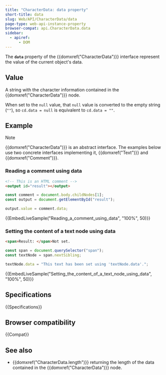 ```yaml
---
title: "CharacterData: data property"
short-title: data
slug: Web/API/CharacterData/data
page-type: web-api-instance-property
browser-compat: api.CharacterData.data
sidebar:
  - apiref:
      - DOM
---
```


The **`data`** property of the {{domxref("CharacterData")}} interface represent the value of the current object's data.

## Value

A string with the character information contained in the {{domxref("CharacterData")}} node.

When set to the `null` value, that `null` value is converted to the empty string (`""`), so `cd.data = null` is equivalent to `cd.data = ""`.

## Example

> [!NOTE]
> {{domxref("CharacterData")}} is an abstract interface.
> The examples below use two concrete interfaces implementing it, {{domxref("Text")}} and {{domxref("Comment")}}.

### Reading a comment using data

```html
<!-- This is an HTML comment -->
<output id="result"></output>
```

```js
const comment = document.body.childNodes[1];
const output = document.getElementById("result");

output.value = comment.data;
```

{{EmbedLiveSample("Reading_a_comment_using_data", "100%", 50)}}

### Setting the content of a text node using data

```html
<span>Result: </span>Not set.
```

```js
const span = document.querySelector("span");
const textNode = span.nextSibling;

textNode.data = "This text has been set using 'textNode.data'.";
```

{{EmbedLiveSample("Setting_the_content_of_a_text_node_using_data", "100%", 50)}}

## Specifications

{{Specifications}}

## Browser compatibility

{{Compat}}

## See also

- {{domxref("CharacterData.length")}} returning the length of the data contained in the {{domxref("CharacterData")}} node.
